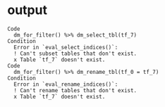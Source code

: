 # output

    Code
      dm_for_filter() %>% dm_select_tbl(tf_7)
    Condition
      Error in `eval_select_indices()`:
      ! Can't subset tables that don't exist.
      x Table `tf_7` doesn't exist.
    Code
      dm_for_filter() %>% dm_rename_tbl(tf_0 = tf_7)
    Condition
      Error in `eval_rename_indices()`:
      ! Can't rename tables that don't exist.
      x Table `tf_7` doesn't exist.

